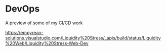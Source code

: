 # DevOps
A preview of some of my CI/CD work

https://empyrean-solutions.visualstudio.com/Liquidity%20Stress/_apis/build/status/Liquidity%20Web/Liquidity%20Stress-Web-Dev
